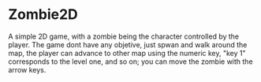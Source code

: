 # Zombie2D
A simple 2D game, with a zombie being the character controlled by the player. The game dont have any objetive, just spwan and walk around the map, the player can advance to other map using the numeric key, "key 1" corresponds to the level one, and so on; you can move the zombie with the arrow keys.
